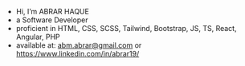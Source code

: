 - Hi, I’m ABRAR HAQUE
- a Software Developer
- proficient in HTML, CSS, SCSS, Tailwind, Bootstrap, JS, TS, React, Angular, PHP
- available at: abm.abrar@gmail.com or https://www.linkedin.com/in/abrar19/
